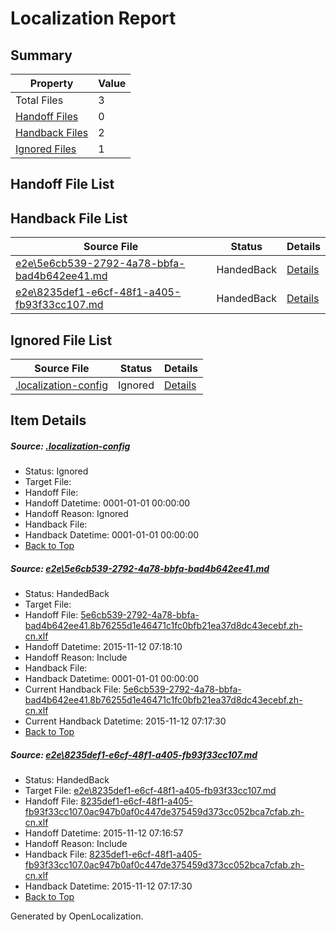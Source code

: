 # <a name='report-top'></a> Localization Report

## Summary
 Property | Value 
 -------- | ----- 
 Total Files | 3
[ Handoff Files ](#handoff-list)| 0
[ Handback Files ](#handback-list)| 2
[ Ignored Files ](#ignored-list)| 1

## <a name='handoff-list'></a> Handoff File List

## <a name='handback-list'></a> Handback File List
 Source File | Status | Details 
 ----------- | ------ | ------- 
 [e2e\5e6cb539-2792-4a78-bbfa-bad4b642ee41.md](https://github.com/OpenLocalizationTest/oltest/blob/f90ae8835651d3ee441327f67b8c72ae044e54e7/e2e/5e6cb539-2792-4a78-bbfa-bad4b642ee41.md) | HandedBack | [Details](#de84be8baff51cd4e7a75352d61e59939e5201cc1)
 [e2e\8235def1-e6cf-48f1-a405-fb93f33cc107.md](https://github.com/OpenLocalizationTest/oltest/blob/86130eabca4a4718cb4ed662da2b217a22919595/e2e/8235def1-e6cf-48f1-a405-fb93f33cc107.md) | HandedBack | [Details](#b19c8fba9bbffd6d67296e98c92ba8b973d4607d2)

## <a name='ignored-list'></a> Ignored File List
 Source File | Status | Details 
 ----------- | ------ | ------- 
 [.localization-config](https://github.com/OpenLocalizationTest/oltest/blob/f90ae8835651d3ee441327f67b8c72ae044e54e7/.localization-config) | Ignored | [Details](#048a0e657b81f2e30d1cbef1ba533f0de3ca11c40)

## Item Details
##### <a name='048a0e657b81f2e30d1cbef1ba533f0de3ca11c40'></a> Source: [.localization-config](https://github.com/OpenLocalizationTest/oltest/blob/f90ae8835651d3ee441327f67b8c72ae044e54e7/.localization-config)
* Status: Ignored
* Target File: 
* Handoff File: 
* Handoff Datetime: 0001-01-01 00:00:00
* Handoff Reason: Ignored
* Handback File: 
* Handback Datetime: 0001-01-01 00:00:00
* [Back to Top](#report-top)

##### <a name='de84be8baff51cd4e7a75352d61e59939e5201cc1'></a> Source: [e2e\5e6cb539-2792-4a78-bbfa-bad4b642ee41.md](https://github.com/OpenLocalizationTest/oltest/blob/f90ae8835651d3ee441327f67b8c72ae044e54e7/e2e/5e6cb539-2792-4a78-bbfa-bad4b642ee41.md)
* Status: HandedBack
* Target File: 
* Handoff File: [5e6cb539-2792-4a78-bbfa-bad4b642ee41.8b76255d1e46471c1fc0bfb21ea37d8dc43ecebf.zh-cn.xlf](https://github.com/OpenLocalizationTestOrg/olhandoff/blob/f44e06b2008521b32285d2527dba295dfd0df632/ol-handoff/OpenLocalizationTestOrg/oltest.zh-cn/yanz/5e6cb539-2792-4a78-bbfa-bad4b642ee41.8b76255d1e46471c1fc0bfb21ea37d8dc43ecebf.zh-cn.xlf)
* Handoff Datetime: 2015-11-12 07:18:10
* Handoff Reason: Include
* Handback File: 
* Handback Datetime: 0001-01-01 00:00:00
* Current Handback File: [5e6cb539-2792-4a78-bbfa-bad4b642ee41.8b76255d1e46471c1fc0bfb21ea37d8dc43ecebf.zh-cn.xlf](https://github.com/OpenLocalizationTestOrg/olhandback/blob/a599a5faa7d30e7eb1ed04a761bd1fbbca911171/ol-handback/OpenLocalizationTestOrg/oltest.zh-cn/yanz/5e6cb539-2792-4a78-bbfa-bad4b642ee41.8b76255d1e46471c1fc0bfb21ea37d8dc43ecebf.zh-cn.xlf)
* Current Handback Datetime: 2015-11-12 07:17:30
* [Back to Top](#report-top)

##### <a name='b19c8fba9bbffd6d67296e98c92ba8b973d4607d2'></a> Source: [e2e\8235def1-e6cf-48f1-a405-fb93f33cc107.md](https://github.com/OpenLocalizationTest/oltest/blob/86130eabca4a4718cb4ed662da2b217a22919595/e2e/8235def1-e6cf-48f1-a405-fb93f33cc107.md)
* Status: HandedBack
* Target File: [e2e\8235def1-e6cf-48f1-a405-fb93f33cc107.md](https://github.com/OpenLocalizationTestOrg/oltest.zh-cn/blob/b7ffbd3af84fb770b7d31da133bad631d0a02d8f/e2e/8235def1-e6cf-48f1-a405-fb93f33cc107.md)
* Handoff File: [8235def1-e6cf-48f1-a405-fb93f33cc107.0ac947b0af0c447de375459d373cc052bca7cfab.zh-cn.xlf](https://github.com/OpenLocalizationTestOrg/olhandoff/blob/023c2aadaa18c6b9bd4ccfefeafc9280d41b82a4/ol-handoff/OpenLocalizationTestOrg/oltest.zh-cn/yanz/8235def1-e6cf-48f1-a405-fb93f33cc107.0ac947b0af0c447de375459d373cc052bca7cfab.zh-cn.xlf)
* Handoff Datetime: 2015-11-12 07:16:57
* Handoff Reason: Include
* Handback File: [8235def1-e6cf-48f1-a405-fb93f33cc107.0ac947b0af0c447de375459d373cc052bca7cfab.zh-cn.xlf](https://github.com/OpenLocalizationTestOrg/olhandback/blob/a599a5faa7d30e7eb1ed04a761bd1fbbca911171/ol-handback/OpenLocalizationTestOrg/oltest.zh-cn/yanz/8235def1-e6cf-48f1-a405-fb93f33cc107.0ac947b0af0c447de375459d373cc052bca7cfab.zh-cn.xlf)
* Handback Datetime: 2015-11-12 07:17:30
* [Back to Top](#report-top)


Generated by OpenLocalization.
